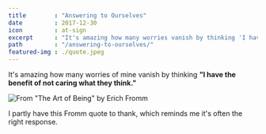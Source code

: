 ```yaml
---
title        : "Answering to Ourselves"
date         : 2017-12-30
icon         : at-sign
excerpt      : "It's amazing how many worries vanish by thinking 'I have the benefit of not caring what they think.'"
path         : "/answering-to-ourselves/"
featured-img : ./quote.jpeg
---
```


It's amazing how many worries of mine vanish by thinking **"I have the benefit of not caring what they think."**

![From "The Art of Being" by Erich Fromm](./quote.jpeg)

I partly have this Fromm quote to thank, which reminds me it's often the right response.